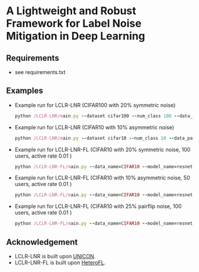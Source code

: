 # A Lightweight and Robust Framework for Label Noise Mitigation in Deep Learning

## Requirements
 - see requirements.txt

## Examples
 - Example run for LCLR-LNR (CIFAR100 with 20% symmetric noise)
    ```ruby
    python /LCLR-LNR/main.py --dataset cifar100 --num_class 100 --data_path ./data/cifar10 --noise_mode 'sym' --r 0.2 --window_length 5 --variance_window 30 --starting_percent 0.5 --increase 1.5 --step_length 40 --num_epochs 300
    ```
 - Example run for LCLR-LNR (CIFAR10 with 10% asymmetric noise)
    ```ruby
    python /LCLR-LNR/main.py --dataset cifar10 --num_class 10 --data_path ./data/cifar10 --noise_mode 'asym' --r 0.1 --window_length 5 --variance_window 30 --starting_percent 0.5 --increase 1.5 --step_length 40 --num_epochs 300
    ```
 - Example run for LCLR-LNR-FL (CIFAR10 with 20% symmetric noise, 100 users, active rate 0.01 )
    ```ruby
    python /LCLR-LNR-FL/main.py --data_name=CIFAR10 --model_name=resnet18 --noisy_ratio=0.2 --variance_window=30 --noise_mode='sym' --control_name 1_100_0.1_iid_fix_a1_bn_1_1
   ```
 - Example run for LCLR-LNR-FL (CIFAR10 with 10% asymmetric noise, 50 users, active rate 0.01 )
   ```ruby
   python /LCLR-LNR-FL/main.py --data_name=CIFAR10 --model_name=resnet18 --noisy_ratio=0.1 --variance_window=30 --noise_mode='asym' --control_name 1_50_0.1_iid_fix_a1_bn_1_1
   ```
 - Example run for LCLR-LNR-FL (CIFAR10 with 25% pairflip noise, 100 users, active rate 0.01 )
   ```ruby
   python /LCLR-LNR-FL/main.py --data_name=CIFAR10 --model_name=resnet18 --noisy_ratio=0.25 --variance_window=30 --noise_mode='pairflip' --control_name 1_100_0.1_iid_fix_a1_bn_1_1
   ```


## Acknowledgement
- LCLR-LNR is built upon [UNICON](https://arxiv.org/pdf/2203.14542).
- LCLR-LNR-FL is built upon [HeteroFL](https://arxiv.org/abs/2010.01264).
